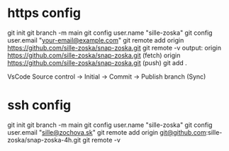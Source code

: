 # https config
git init
git branch -m main
git config user.name "sille-zoska"
git config user.email "your-email@example.com"
git remote add origin https://github.com/sille-zoska/snap-zoska.git
git remote -v
output:         origin  https://github.com/sille-zoska/snap-zoska.git (fetch)
                origin  https://github.com/sille-zoska/snap-zoska.git (push)
git add .

VsCode Source control -> Initial -> Commit -> Publish branch (Sync)


















# ssh config
git init
git branch -m main
git config user.name "sille-zoska"
git config user.email "sille@zochova.sk"
git remote add origin git@github.com:sille-zoska/snap-zoska-4h.git
git remote -v
